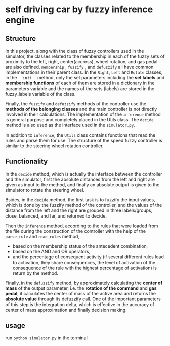 # self driving car by fuzzy inference engine

## Structure

In this project, along with the class of fuzzy controllers used in the simulator, the classes related to the membership in each of the fuzzy sets of proximity to the left, right, center(accross), wheel rotation, and gas pedal are also defined.
`membership` , `fuzzify` , and `defuzzify` all have common implementations in their parent class. In the `Right`, `Left` and `Rotate` classes, in the `__init__` method, only the set parameters including the **set labels** and **membership functions** 
of each of them are stored in a dictionary in the parameters variable and the names of the sets (labels) are stored in the fuzzy_labels variable of the class.

Finally, the `fuzzify` and `defuzzify` methods of the controller use the **methods of the belonging classes** and the main controller is not directly involved in their calculations.
The implementation of the `inference` method is general purpose and completely placed in the Utils class. The `decide` method is also used as the interface used in the `simulator.py`.

In addition to `inference`, the `Utils` class contains functions that read the rules and parse them for use. The structure of the speed fuzzy controller is similar to the steering wheel rotation controller.

## Functionality

In the `decide` method, which is actually the interface between the controller and the simulator, first the absolute distances from the left and right are given as input to the method, and finally an absolute output is given to the simulator to rotate the steering wheel.

Bsides, in the `decide` method, the first task is to fuzzify the input values, which is done by the fuzzify method of the controller, and the values of the distance from the left and the right are grouped in three labels/groups, close, balanced, and far, and returned to decide.

Then the `inference` method, according to the rules that were loaded from the file during the construction of the controller with the help of the `parse_rule` and `read_rules` method, 
* based on the membership status of the antecedent combination,
* based on the AND and OR operators,
* and the percentage of consequent activity (if several different rules lead to activation, they share consequences, the level of activation of the consequence of the rule with the highest percentage of activation)
is return by the method.

Finally, in the `defuzzify` method, by approximately calculating the **center of mass** of the output parameter, i.e. the **rotation of the command** and **gas pedal**, it calculates the center of mass of the active area and returns the **absolute value** through its defuzzify call.
One of the important parameters of this step is the integration delta, which is effective in the accuracy of center of mass approximation and finally decision making.

## usage
run `python simulator.py` in the terminal
